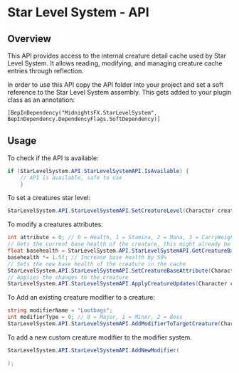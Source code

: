 # Star Level System - API

## Overview

This API provides access to the internal creature detail cache used by Star Level System.
It allows reading, modifying, and managing creature cache entries through reflection.

In order to use this API copy the API folder into your project and set a soft reference to the Star Level System assembly.
This gets added to your plugin class as an annotation:
```
[BepInDependency("MidnightsFX.StarLevelSystem", BepInDependency.DependencyFlags.SoftDependency)]
```

## Usage

To check if the API is available:
```csharp
if (StarLevelSystem.API.StarLevelSystemAPI.IsAvailable) {
	// API is available, safe to use
	}
```

To set a creatures star level:
```csharp
StarLevelSystem.API.StarLevelSystemAPI.SetCreatureLevel(Character creature, int newLevel);
```

To modify a creatures attributes:
```csharp
int attribute = 0; // 0 = Health, 1 = Stamina, 2 = Mana, 3 = CarryWeight, 4 = Damage, 5 = Armor
// Gets the current base health of the creature, this might already be modifier by other effects
float basehealth = StarLevelSystem.API.StarLevelSystemAPI.GetCreatureBaseAttribute(Character creatureId, attribute);
basehealth *= 1.5f; // Increase base health by 50%
// Sets the new base health of the creature in the cache
StarLevelSystem.API.StarLevelSystemAPI.SetCreatureBaseAttribute(Character creatureId, attribute, basehealth);
// Applies the changes to the creature
StarLevelSystem.API.StarLevelSystemAPI.ApplyCreatureUpdates(Character creatureId);
```

To Add an existing creature modifier to a creature:
```csharp
string modifierName = "Lootbags";
int modifierType = 0; // 0 = Major, 1 = Minor, 2 = Boss
StarLevelSystem.API.StarLevelSystemAPI.AddModifierToTargetCreature(Character creatureId, modifierName, modifierType, bool update = true);
```

To add a new custom creature modifier to the modifier system.
```csharp
StarLevelSystem.API.StarLevelSystemAPI.AddNewModifier(

);
```